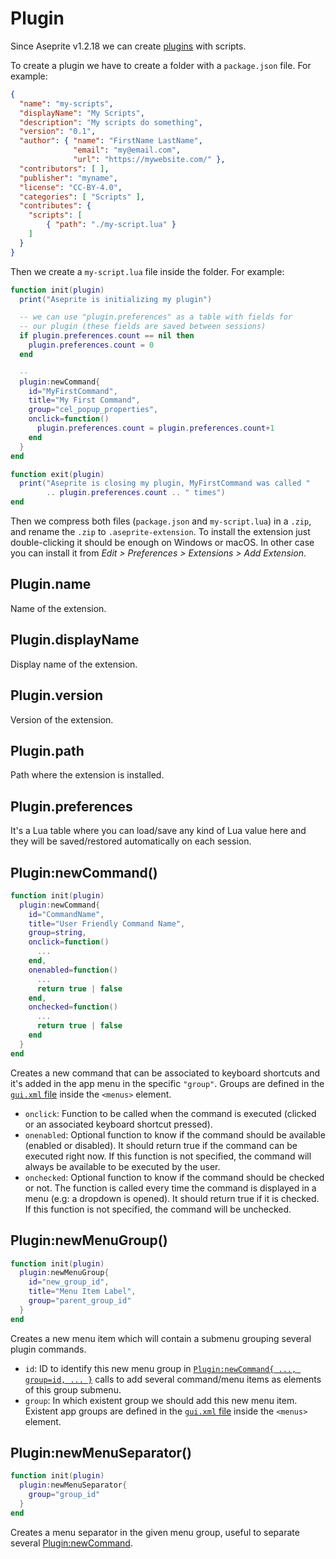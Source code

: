 # Plugin

Since Aseprite v1.2.18 we can create
[plugins](https://www.aseprite.org/docs/extensions/) with scripts.

To create a plugin we have to create a folder with a `package.json` file. For example:

```json
{
  "name": "my-scripts",
  "displayName": "My Scripts",
  "description": "My scripts do something",
  "version": "0.1",
  "author": { "name": "FirstName LastName",
              "email": "my@email.com",
              "url": "https://mywebsite.com/" },
  "contributors": [ ],
  "publisher": "myname",
  "license": "CC-BY-4.0",
  "categories": [ "Scripts" ],
  "contributes": {
    "scripts": [
        { "path": "./my-script.lua" }
    ]
  }
}
```

Then we create a `my-script.lua` file inside the folder. For example:

```lua
function init(plugin)
  print("Aseprite is initializing my plugin")

  -- we can use "plugin.preferences" as a table with fields for
  -- our plugin (these fields are saved between sessions)
  if plugin.preferences.count == nil then
    plugin.preferences.count = 0
  end

  --
  plugin:newCommand{
    id="MyFirstCommand",
    title="My First Command",
    group="cel_popup_properties",
    onclick=function()
      plugin.preferences.count = plugin.preferences.count+1
    end
  }
end

function exit(plugin)
  print("Aseprite is closing my plugin, MyFirstCommand was called "
        .. plugin.preferences.count .. " times")
end
```

Then we compress both files (`package.json` and `my-script.lua`) in a
`.zip`, and rename the `.zip` to `.aseprite-extension`. To install the
extension just double-clicking it should be enough on Windows or
macOS. In other case you can install it from *Edit > Preferences >
Extensions > Add Extension*.

## Plugin.name

Name of the extension.

## Plugin.displayName

Display name of the extension.

## Plugin.version

Version of the extension.

## Plugin.path

Path where the extension is installed.

## Plugin.preferences

It's a Lua table where you can load/save any kind of Lua value here
and they will be saved/restored automatically on each session.

## Plugin:newCommand()

```lua
function init(plugin)
  plugin:newCommand{
    id="CommandName",
    title="User Friendly Command Name",
    group=string,
    onclick=function()
      ...
    end,
    onenabled=function()
      ...
      return true | false
    end,
    onchecked=function()
      ...
      return true | false
    end
  }
end
```

Creates a new command that can be associated to keyboard shortcuts and
it's added in the app menu in the specific `"group"`. Groups are defined
in the [`gui.xml` file](https://github.com/aseprite/aseprite/blob/main/data/gui.xml)
inside the `<menus>` element.

* `onclick`: Function to be called when the command is executed
  (clicked or an associated keyboard shortcut pressed).
* `onenabled`: Optional function to know if the command should be
  available (enabled or disabled). It should return true if the
  command can be executed right now. If this function is not specified,
  the command will always be available to be executed by the user.
* `onchecked`: Optional function to know if the command should be checked or not. The function is called every time the command is displayed in a menu (e.g: a dropdown is opened). It should return true if it is checked. If this function is not specified, the command will be unchecked. 

## Plugin:newMenuGroup()

```lua
function init(plugin)
  plugin:newMenuGroup{
    id="new_group_id",
    title="Menu Item Label",
    group="parent_group_id"
  }
end
```

Creates a new menu item which will contain a submenu grouping several
plugin commands.

* `id`: ID to identify this new menu group in
  [`Plugin:newCommand{ ..., group=id, ... }`](#pluginnewcommand)
  calls to add several command/menu items as elements of this
  group submenu.
* `group`: In which existent group we should add this new menu item.
  Existent app groups are defined in the
  [`gui.xml` file](https://github.com/aseprite/aseprite/blob/main/data/gui.xml)
  inside the `<menus>` element.

## Plugin:newMenuSeparator()

```lua
function init(plugin)
  plugin:newMenuSeparator{
    group="group_id"
  }
end
```

Creates a menu separator in the given menu group, useful to separate
several [Plugin:newCommand](#pluginnewcommand).
